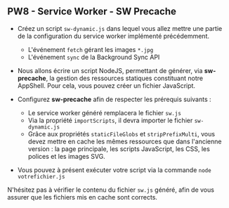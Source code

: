 ## PW8 - Service Worker - SW Precache

* Créez un script `sw-dynamic.js` dans lequel vous allez mettre une partie de la configuration du service worker implémenté précédemment.
    * L'événement `fetch` gérant les images `*.jpg`
    * L'événement `sync` de la Background Sync API

* Nous allons écrire un script NodeJS, permettant de générer, via **sw-precache**, la gestion des ressources statiques constituant notre AppShell. Pour cela, vous pouvez créer un fichier JavaScript.

* Configurez **sw-precache** afin de respecter les prérequis suivants :
    * Le service worker généré remplacera le fichier `sw.js`
    * Via la propriété `importScripts`, il devra importer le fichier `sw-dynamic.js`
    * Grâce aux propriétés `staticFileGlobs` et `stripPrefixMulti`, vous devez mettre en cache les mêmes ressources que dans l'ancienne version : la page principale, les scripts JavaScript, les CSS, les polices et les images SVG.

* Vous pouvez à présent exécuter votre script via la commande `node votrefichier.js`

N'hésitez pas à vérifier le contenu du fichier `sw.js` généré, afin de vous assurer que les fichiers mis en cache sont corrects.